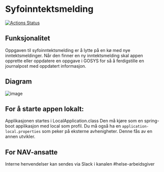 # Syfoinntektsmelding

[![Actions Status](https://github.com/navikt/syfoinntektsmelding/workflows/Bygg%20og%20deploy%20til%20prod/badge.svg)](https://github.com/navikt/syfoinntektsmelding/actions)

## Funksjonalitet
Oppgaven til syfoinntektsmelding er å lytte på en kø med nye inntektsmeldinger. Når den finner en ny inntektsmelding skal appen opprette eller oppdatere en oppgave i GOSYS for så å ferdigstille en journalpost med oppdatert informasjon.

## Diagram
![image](https://user-images.githubusercontent.com/3852471/39524448-5147afc0-4e19-11e8-95bb-36c5f57b8d70.png)

## For å starte appen lokalt:
Applikasjonen startes i LocalApplication.class Den må kjøre som en spring-boot applikasjon med local som profil. 
Du må også ha en `application-local.properties` som peker på eksterne avhenigheter. Denne fås av en annen utvikler.

## For NAV-ansatte
Interne henvendelser kan sendes via Slack i kanalen #helse-arbeidsgiver
